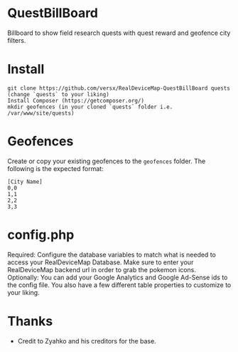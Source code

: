 # QuestBillBoard  
Billboard to show field research quests with quest reward and geofence city filters.  

# Install  
```  
git clone https://github.com/versx/RealDeviceMap-QuestBillBoard quests (change `quests` to your liking)  
Install Composer (https://getcomposer.org/)  
mkdir geofences (in your cloned `quests` folder i.e. /var/www/site/quests)  
```

# Geofences  
Create or copy your existing geofences to the `geofences` folder. The following is the expected format:   
```
[City Name]  
0,0  
1,1  
2,2  
3,3  
```

# config.php  
Required: Configure the database variables to match what is needed to access your RealDeviceMap Database. Make sure to enter your RealDeviceMap backend url in order to grab the pokemon icons.  
Optionally: You can add your Google Analytics and Google Ad-Sense ids to the config file. You also have a few different table properties to customize to your liking.  

# Thanks  
- Credit to Zyahko and his creditors for the base.  
